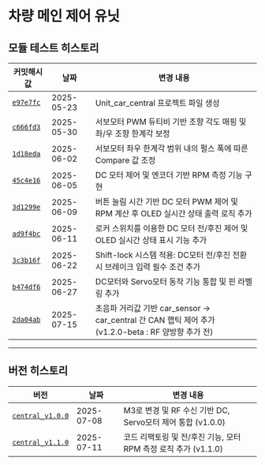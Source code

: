 # 차량 메인 제어 유닛

## 모듈 테스트 히스토리

| 커밋해시값 | 날짜 | 변경 내용 |
|-----|------|------|
| [`e97e7fc`](https://github.com/YeonsuJ/Car_control_project/commit/e97e7fc52aa7a19635b8d633540d07a471143fa9) | 2025-05-23 | Unit_car_central 프로젝트 파일 생성 |
| [`c666fd3`](https://github.com/YeonsuJ/Car_control_project/commit/c666fd3a62c6b6f6c9f868a21637e81b8ca79b3c) | 2025-05-30 | 서보모터 PWM 듀티비 기반 조향 각도 매핑 및 좌/우 조향 한계각 보정 |
| [`1d18eda`](https://github.com/YeonsuJ/Car_control_project/commit/1d18eda88c05c9aac707a6153e64591776d5ae05) | 2025-06-02 | 서보모터 좌우 한계각 범위 내의 펄스 폭에 따른 Compare 값 조정 |
| [`45c4e16`](https://github.com/YeonsuJ/Car_control_project/commit/45c4e164ce43241788da8687f2dbf96ccc241a7f) | 2025-06-05 | DC 모터 제어 및 엔코더 기반 RPM 측정 기능 구현 |
| [`3d1299e`](https://github.com/YeonsuJ/Car_control_project/commit/3d1299e5b8503f3396420f090a27b58ee6edd679) | 2025-06-09 | 버튼 눌림 시간 기반 DC 모터 PWM 제어 및 RPM 계산 후 OLED 실시간 상태 출력 로직 추가 |
| [`ad9f4bc`](https://github.com/YeonsuJ/Car_control_project/commit/ad9f4bc341844dbb1dcecefefb23643b87a2f076) | 2025-06-11 | 로커 스위치를 이용한 DC 모터 전/후진 제어 및 OLED 실시간 상태 표시 기능 추가|
| [`3c3b16f`](https://github.com/YeonsuJ/Car_control_project/commit/3c3b16f653379466fd9c0d39f7b53c472481e6a6) | 2025-06-22 | Shift-lock 시스템 적용: DC모터 전/후진 전환 시 브레이크 입력 필수 조건 추가|
| [`b474df6`](https://github.com/YeonsuJ/Car_control_project/commit/b474df67b9a24d75a08725cf00dbaa94170cabac) | 2025-06-27 | DC모터와 Servo모터 동작 기능 통합 및 핀 라벨링 추가|
| [`2da04ab`](https://github.com/YeonsuJ/Car_control_project/commit/2da04ab6ffaecc1a9f892ea96c2d268be7718beb) | 2025-07-15 | 초음파 거리값 기반 car_sensor → car_central 간 CAN 햅틱 제어 추가<br> (v1.2.0-beta : RF 양방향 추가 전)|

---

## 버전 히스토리
| 버전 | 날짜 | 변경 내용 |
|----------|--------------|-----------|
| [`central_v1.0.0`](https://github.com/YeonsuJ/Car_control_project/commit/087c00a452b5e8d1e8889b24831789548ee6a3f0) | 2025-07-08 | M3로 변경 및 RF 수신 기반 DC, Servo모터 제어 통합 (v1.0.0)|
| [`central_v1.1.0`](https://github.com/YeonsuJ/Car_control_project/commit/94a4a332562ac80192bba8cc971c298cab48cbfd) | 2025-07-11 | 코드 리팩토링 및 전/후진 기능, 모터 RPM 측정 로직 추가 (v1.1.0)|
